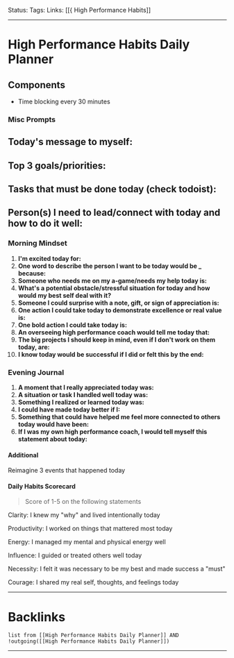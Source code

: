 Status: 
Tags: 
Links: [[{ High Performance Habits]]
___
# High Performance Habits Daily Planner
## Components
- Time blocking every 30 minutes

### Misc Prompts
**Today's message to myself:**
- 

**Top 3 goals/priorities:**
- 

**Tasks that must be done today (check todoist):**
- 

**Person(s) I need to lead/connect with today and how to do it well:**
- 

### Morning Mindset
1. **I'm excited today for:**
1. **One word to describe the person I want to be today would be _ because:**
1. **Someone who needs me on my a-game/needs my help today is:**
1. **What's a potential obstacle/stressful situation for today and how would my best self deal with it?**
1. **Someone I could surprise with a note, gift, or sign of appreciation is:**
1. **One action I could take today to demonstrate excellence or real value is:**
1. **One bold action I could take today is:**
1. **An overseeing high performance coach would tell me today that:**
1. **The big projects I should keep in mind, even if I don't work on them today, are:**
1. **I know today would be successful if I did or felt this by the end:**
### Evening Journal
1. **A moment that I really appreciated today was:**
1. **A situation or task I handled well today was:**
1. **Something I realized or learned today was:**
1. **I could have made today better if I:**
1. **Something that could have helped me feel more connected to others today would have been:**
1. **If I was my own high performance coach, I would tell myself this statement about today:**

#### Additional
Reimagine 3 events that happened today
#### Daily Habits Scorecard
> Score of 1-5 on the following statements

Clarity: I knew my "why" and lived intentionally today

Productivity: I worked on things that mattered most today

Energy: I managed my mental and physical energy well

Influence: I guided or treated others well today

Necessity: I felt it was necessary to be my best and made success a "must"

Courage: I shared my real self, thoughts, and feelings today
___
# Backlinks
```dataview
list from [[High Performance Habits Daily Planner]] AND !outgoing([[High Performance Habits Daily Planner]])
```
___
